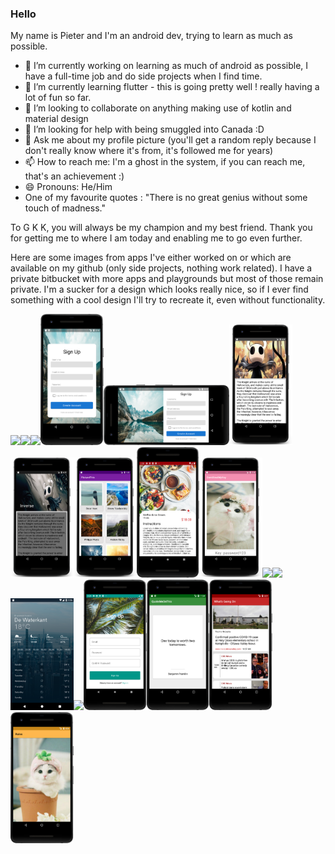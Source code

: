 ### Hello 

My name is Pieter and I'm an android dev, trying to learn as much as possible.

- 🔭 I’m currently working on learning as much of android as possible, I have a full-time job and do side projects when I find time.
- 🌱 I’m currently learning flutter - this is going pretty well ! really having a lot of fun so far.
- 👯 I’m looking to collaborate on anything making use of kotlin and material design
- 🤔 I’m looking for help with being smuggled into Canada :D  
- 💬 Ask me about my profile picture (you'll get a random reply because I don't really know where it's from, it's followed me for years)
- 📫 How to reach me: I'm a ghost in the system, if you can reach me, that's an achievement :)
- 😄 Pronouns: He/Him
- One of my favourite quotes : "There is no great genius without some touch of madness."

To G K K, you will always be my champion and my best friend. Thank you for getting me to where I am today and enabling me to go even further.

Here are some images from apps I've either worked on or which are available on my github (only side projects, nothing work related). I have a private bitbucket with more apps and playgrounds but most of those remain private. I'm a sucker for a design which looks really nice, so if I ever find something with a cool design I'll try to recreate it, even without functionality.

<img src="https://github.com/Pieter-127/Data_stored/blob/main/app/src/art/datastore.png" width="20%" /><img src="https://github.com/Pieter-127/Data_stored/blob/main/app/src/art/datastore2.png" width="20%" /><img src="https://github.com/Pieter-127/MoveMe/blob/master/app/art/example.gif" width="20%" /><img src="https://github.com/Pieter-127/SignMeUp/blob/master/art/image1.png" width="20%" /><img src="https://github.com/Pieter-127/SignMeUp/blob/master/art/image2.png" width="40%" /><img src="https://github.com/Pieter-127/Inverse/blob/master/art/image1.png" width="20%" /><img src="https://github.com/Pieter-127/Inverse/blob/master/art/image3.png" width="20%" /><img src="https://github.com/Pieter-127/PictureThis/blob/master/art/image1.png" width="20%" /><img src="https://github.com/Pieter-127/Waffles/blob/main/app/art/waffles.png" width="20%" /><img src="https://github.com/Pieter-127/DontStealMyKey/blob/master/art/image1.png" width="20%" /><img src="https://github.com/Pieter-127/LotsToDo/blob/master/art/image2.png" width="20%" /><img src="https://github.com/Pieter-127/LotsToDo/blob/master/art/image4.png" width="20%" /><img src="https://github.com/Pieter-127/WeatherApp/blob/master/overview.png" width="20%" /><img src="https://github.com/Pieter-127/Navigator/blob/main/art/image1.png" width="20%" /><img src="https://github.com/Pieter-127/Navigator/blob/main/art/image3.png" width="20%" /><img src="https://github.com/Pieter-127/QuoteMeOnThis/blob/master/art/image1.png" width="20%" /><img src="https://github.com/Pieter-127/WhatsGoingOn/blob/master/app/art/image1.png" width="20%" /><img src="https://github.com/Pieter-127/Rules/blob/master/app/art/image1.png" width="20%" />
